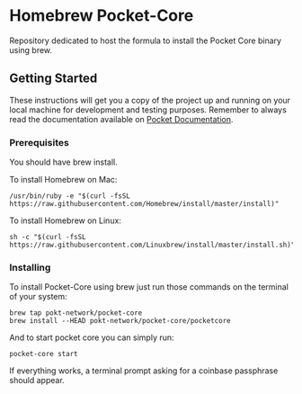 # Homebrew Pocket-Core

Repository dedicated to host the formula to install the Pocket Core binary using brew.

## Getting Started

These instructions will get you a copy of the project up and running on your local machine for development and testing purposes. Remember to always read the documentation available on [Pocket Documentation](https://docs.pokt.network/docs).

### Prerequisites

You should have brew install.

To install Homebrew on Mac:

```
/usr/bin/ruby -e "$(curl -fsSL https://raw.githubusercontent.com/Homebrew/install/master/install)"
```

To install Homebrew on Linux:
```
sh -c "$(curl -fsSL https://raw.githubusercontent.com/Linuxbrew/install/master/install.sh)"
```

### Installing

To install Pocket-Core using brew just run those commands on the terminal of your system:

```
brew tap pokt-network/pocket-core
brew install --HEAD pokt-network/pocket-core/pocketcore
```

And to start pocket core you can simply run:

```
pocket-core start
```

If everything works, a terminal prompt asking for a coinbase passphrase should appear.
